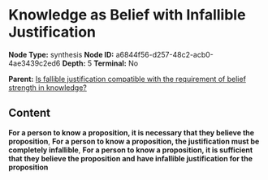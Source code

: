 # Knowledge as Belief with Infallible Justification

**Node Type:** synthesis
**Node ID:** a6844f56-d257-48c2-acb0-4ae3439c2ed6
**Depth:** 5
**Terminal:** No

**Parent:** [Is fallible justification compatible with the requirement of belief strength in knowledge?](is-fallible-justification-compatible-with-the-requirement-of-belief-strength-in-knowledge-antithesis-7910672b-1455-474a-8a40-b5b918171f8d.md)

## Content

**For a person to know a proposition, it is necessary that they believe the proposition**, **For a person to know a proposition, the justification must be completely infallible**, **For a person to know a proposition, it is sufficient that they believe the proposition and have infallible justification for the proposition**
